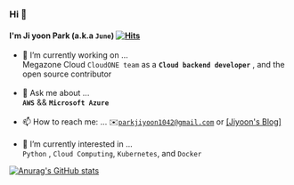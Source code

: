 ### Hi 👋 
#### I'm Ji yoon Park (a.k.a ```June```) [![Hits](https://hits.seeyoufarm.com/api/count/incr/badge.svg?url=https%3A%2F%2Fgithub.com%2Fjean1042&count_bg=%23FF7600&title_bg=%23232AD9&icon=iconify.svg&icon_color=%23FFFFFF&title=hits&edge_flat=false)](https://hithttps://img.shields.io/badge/-Facebook-brightgreens.seeyoufarm.com) 

<!--
**jean1042/jean1042** is a ✨ _special_ ✨ repository because its `README.md` (this file) appears on your GitHub profile.

Here are some ideas to get you started:

- 🔭 I’m currently working on ...
- 🌱 I’m currently learning ...
- 👯 I’m looking to collaborate on ...
- 🤔 I’m looking for help with ...
- 💬 Ask me about ...
- 📫 How to reach me: ...
- 😄 Pronouns: ...
- ⚡ Fun fact: ...
-->
- 🔭 I’m currently working on ... <br> Megazone Cloud ```CloudONE team``` as a __```Cloud backend developer```__ , and the open source contributor <br></br>
- 💬 Ask me about ... <br>__```AWS```__ && __```Microsoft Azure```__<br></br>
- 📫 How to reach me: ...  ✉️<u>```parkjiyoon1042@gmail.com```</u> or [[Jiyoon's Blog]](https://velog.io/@jean1042)<br></br>
- 🌱 I’m currently interested in ... <br> ```Python``` , ```Cloud Computing```, ```Kubernetes```, and ```Docker```



[![Anurag's GitHub stats](https://github-readme-stats.vercel.app/api?username=jean1042&count_private=true&show_icons=true&)](https://github.com/anuraghazra/github-readme-stats)










